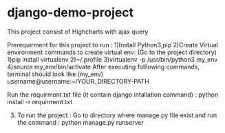 # django-demo-project
This project consist of Highcharts with ajax query 

Prerequirment for this project to run :
 1)Install Python3,pip
 2)Create Virtual environment
      commands to create virtual env: (Go to the project directory)
        1)pip install virtualenv 
        2)~/.profile
        3)virtualenv -p /usr/bin/python3 my_env
        4)source my_env/bin/activate
   After executing folllowing commands, terminal should look like
        (my_env) username@username:~/YOUR_DIRECTORY-PATH

  Run the requirment.txt file (it contain django intallation command) : python install -r requirment.txt 
  
 3) To run the project : Go to directory where manage.py file exist and run the command : python manage.py runserver 

